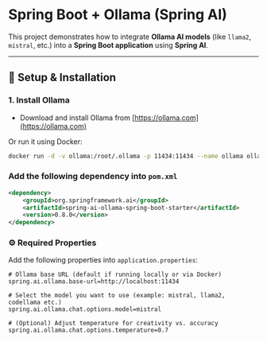 # Spring Boot + Ollama (Spring AI)

This project demonstrates how to integrate **Ollama AI models** (like `llama2`, `mistral`, etc.) into a **Spring Boot application** using **Spring AI**.

---

## 🔧 Setup & Installation

### 1. Install Ollama
- Download and install Ollama from [https://ollama.com](https://ollama.com)

Or run it using Docker:
```bash
docker run -d -v ollama:/root/.ollama -p 11434:11434 --name ollama ollama/ollama
```

### Add the following dependency into `pom.xml`

```xml
<dependency>
    <groupId>org.springframework.ai</groupId>
    <artifactId>spring-ai-ollama-spring-boot-starter</artifactId>
    <version>0.8.0</version>
</dependency>
```

### ⚙️ Required Properties

Add the following properties into `application.properties`:

```properties
# Ollama base URL (default if running locally or via Docker)
spring.ai.ollama.base-url=http://localhost:11434

# Select the model you want to use (example: mistral, llama2, codellama etc.)
spring.ai.ollama.chat.options.model=mistral

# (Optional) Adjust temperature for creativity vs. accuracy
spring.ai.ollama.chat.options.temperature=0.7
```


